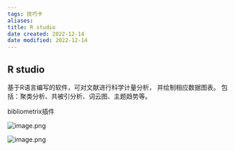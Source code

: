 ```yaml
---
tags: 技巧卡
aliases: 
title: R studio
date created: 2022-12-14
date modified: 2022-12-14
---
```


## R studio

基于R语言编写的软件，可对文献进行科学计量分析， 并绘制相应数据图表。 
包括：聚类分析、共被引分析、词云图、主题趋势等。

bibliometrix插件

![image.png](https://xxpic.oss-cn-qingdao.aliyuncs.com/pic/20230103092236.png)

![image.png](https://xxpic.oss-cn-qingdao.aliyuncs.com/pic/20230103092501.png)
